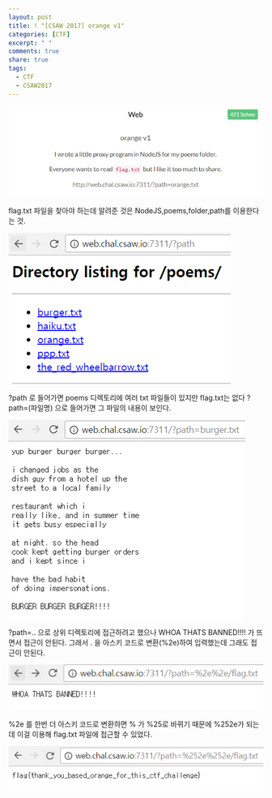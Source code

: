 ```yaml
---
layout: post
title: ! "[CSAW 2017] orange v1"
categories: [CTF]
excerpt: " "
comments: true
share: true
tags:
  - CTF
  - CSAW2017
---
```


![](/assets/posts/ctf/CSAW2017/orangev1.png)

flag.txt 파일을 찾아야 하는데 알려준 것은 NodeJS,poems,folder,path를 이용한다는 것.

![](/assets/posts/ctf/CSAW2017/orangev1_path.png)

?path 로 들어가면 poems 디렉토리에 여러 txt 파일들이 있지만 flag.txt는 없다
?path=(파일명) 으로 들어가면 그 파일의 내용이 보인다.

![](/assets/posts/ctf/CSAW2017/orangev1_burger.png)

?path=.. 으로 상위 디렉토리에 접근하려고 했으나 WHOA THATS BANNED!!!! 가 뜨면서 접근이 안된다.
그래서 . 을 아스키 코드로 변환(%2e)하여 입력했는데 그래도 접근이 안된다.

![](/assets/posts/ctf/CSAW2017/orangev1_hack.png)

%2e 를 한번 더 아스키 코드로 변환하면 % 가 %25로 바뀌기 때문에
%252e가 되는데 이걸 이용해 flag.txt 파일에 접근할 수 있었다.

![](/assets/posts/ctf/CSAW2017/orangev1_flag.png)

